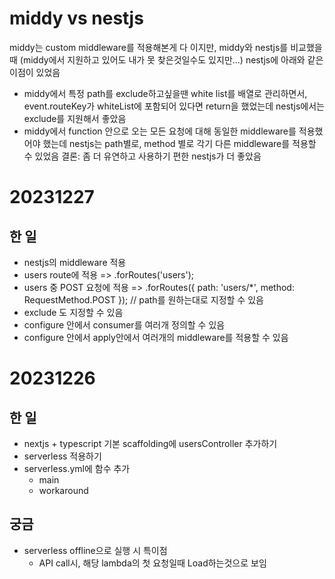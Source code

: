 # middy vs nestjs

middy는 custom middleware를 적용해본게 다 이지만,
middy와 nestjs를 비교했을 때
(middy에서 지원하고 있어도 내가 못 찾은것일수도 있지만...) nestjs에 아래와 같은 이점이 있었음

- middy에서 특정 path를 exclude하고싶을땐 white list를 배열로 관리하면서, event.routeKey가 whiteList에 포함되어 있다면 return을 했었는데 nestjs에서는 exclude를 지원해서 좋았음
- middy에서 function 안으로 오는 모든 요청에 대해 동일한 middleware를 적용했어야 했는데 nestjs는 path별로, method 별로 각기 다른 middleware를 적용할 수 있었음
결론: 좀 더 유연하고 사용하기 편한 nestjs가 더 좋았음

# 20231227

## 한 일
- nestjs의 middleware 적용
- users route에 적용 => .forRoutes('users');
- users 중 POST 요청에 적용 => .forRoutes({ path: 'users/*', method: RequestMethod.POST }); // path를 원하는대로 지정할 수 있음
- exclude 도 지정할 수 있음
- configure 안에서 consumer를 여러개 정의할 수 있음
- configure 안에서 apply안에서 여러개의 middleware를 적용할 수 있음

# 20231226

## 한 일
- nextjs + typescript 기본 scaffolding에 usersController 추가하기
- serverless 적용하기
- serverless.yml에 함수 추가
  - main
  - workaround

## 궁금
- serverless offline으로 실행 시 특이점
  - API call시, 해당 lambda의 첫 요청일때 Load하는것으로 보임
